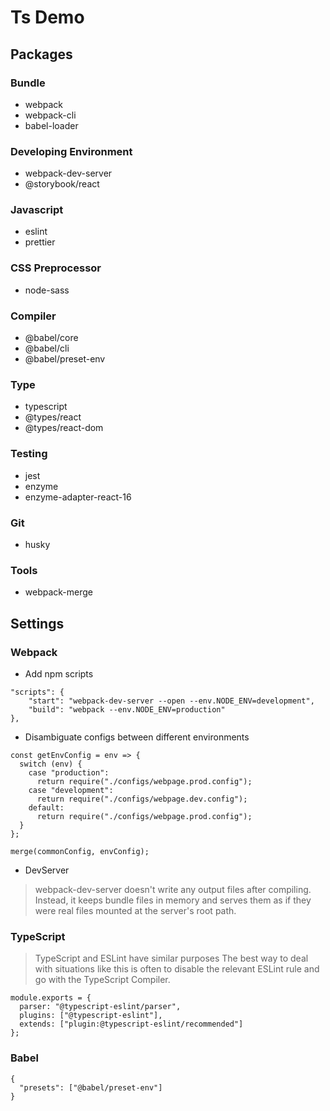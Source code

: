 # Ts Demo

## Packages

### Bundle

- webpack
- webpack-cli
- babel-loader

### Developing Environment

- webpack-dev-server
- @storybook/react

### Javascript

- eslint
- prettier

### CSS Preprocessor

- node-sass

### Compiler

- @babel/core
- @babel/cli
- @babel/preset-env

### Type

- typescript
- @types/react
- @types/react-dom

### Testing

- jest
- enzyme
- enzyme-adapter-react-16

### Git

- husky

### Tools

- webpack-merge

## Settings

### Webpack

- Add npm scripts

```
"scripts": {
    "start": "webpack-dev-server --open --env.NODE_ENV=development",
    "build": "webpack --env.NODE_ENV=production"
},
```

- Disambiguate configs between different environments

```
const getEnvConfig = env => {
  switch (env) {
    case "production":
      return require("./configs/webpage.prod.config");
    case "development":
      return require("./configs/webpage.dev.config");
    default:
      return require("./configs/webpage.prod.config");
  }
};

merge(commonConfig, envConfig);
```

- DevServer

> webpack-dev-server doesn't write any output files after compiling.
> Instead, it keeps bundle files in memory and serves them as if they
> were real files mounted at the server's root path.

### TypeScript

> TypeScript and ESLint have similar purposes
> The best way to deal with situations like this is often to disable the relevant ESLint rule and go with the TypeScript Compiler.

```
module.exports = {
  parser: "@typescript-eslint/parser",
  plugins: ["@typescript-eslint"],
  extends: ["plugin:@typescript-eslint/recommended"]
};
```

### Babel

```
{
  "presets": ["@babel/preset-env"]
}
```
